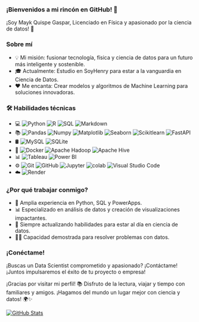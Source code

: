### ¡Bienvenidos a mi rincón en GitHub! 👋

¡Soy Mayk Quispe Gaspar, Licenciado en Física y apasionado por la ciencia de datos! 🚀

### Sobre mí
* 💡 Mi misión: fusionar tecnología, física y ciencia de datos para un futuro más inteligente y sostenible.
* 🎓 Actualmente: Estudio en SoyHenry para estar a la vanguardia en Ciencia de Datos.
* ❤️ Me encanta: Crear modelos y algoritmos de Machine Learning para soluciones innovadoras.

### 🛠  Habilidades técnicas
* 💻   ![Python](https://camo.githubusercontent.com/8717d68f9391c117fed2e684f1661d04825367eea9e812bce2316064552612cb/68747470733a2f2f696d672e736869656c64732e696f2f62616467652f2d507974686f6e2d3333333333333f7374796c653d666c6174266c6f676f3d707974686f6e)
![R](https://camo.githubusercontent.com/6570a712559ab2ff4bbb01d4dfe8eeb0a306a9ee067ed21fff83f2b7f84c135f/68747470733a2f2f696d672e736869656c64732e696f2f62616467652f2d522d3333333333333f7374796c653d666c6174266c6f676f3d52266c6f676f436f6c6f723d323736444333)
![SQL](https://camo.githubusercontent.com/9ddebb9a0e81cd89821ac06463148694cd43cfeac4dbe308301207acb026146b/68747470733a2f2f696d672e736869656c64732e696f2f62616467652f2d53514c2d3333333333333f7374796c653d666c6174266c6f676f3d73716c)
![Markdown](https://camo.githubusercontent.com/e792c861cfda991fb13d92dd4d0a1622ae8114dd853e907c924229c606a36a63/68747470733a2f2f696d672e736869656c64732e696f2f62616467652f2d4d61726b646f776e2d3333333333333f7374796c653d666c6174266c6f676f3d6d61726b646f776e)
* 📚   ![Pandas](https://camo.githubusercontent.com/9e78bb9f2ff1ef9379225ff2d6f5f016c2ac8fadc8f9216f3e494bcc267d7c7d/68747470733a2f2f696d672e736869656c64732e696f2f62616467652f2d50616e6461732d3333333333333f7374796c653d666c6174266c6f676f3d70616e646173) 
![Numpy](https://camo.githubusercontent.com/1217dd40533a97f01df526f5bdc8b8ba8d3051c19e5f9a8c5f6222ee69a67f8f/68747470733a2f2f696d672e736869656c64732e696f2f62616467652f2d4e756d70792d3333333333333f7374796c653d666c6174266c6f676f3d6e756d7079) 
![Matplotlib](https://camo.githubusercontent.com/403e5ce2d3ef6d224bea0c7c80a56163e2b45f6e22217763c8a120ef75a358ac/68747470733a2f2f696d672e736869656c64732e696f2f62616467652f2d4d6174706c6f746c69622d3333333333333f7374796c653d666c6174266c6f676f3d6d6174706c6f746c6962) 
![Seaborn](https://camo.githubusercontent.com/e201375c38daa6072b01be9a990ce739894b45a4ba22e2d6810b595510d04237/68747470733a2f2f696d672e736869656c64732e696f2f62616467652f2d536561626f726e2d3333333333333f7374796c653d666c6174266c6f676f3d736561626f726e) 
![Scikitlearn](https://camo.githubusercontent.com/0cbd82d151ebc6cf0889321c64b47794fe45a26387500c2dea0f0df649122d23/68747470733a2f2f696d672e736869656c64732e696f2f62616467652f2d5363696b69746c6561726e2d3333333333333f7374796c653d666c6174266c6f676f3d7363696b69746c6561726e) 
![FastAPI](https://camo.githubusercontent.com/245478b20015f27783b824f67d3e8555430444236e71746b872b67f6db7c1b54/68747470733a2f2f696d672e736869656c64732e696f2f62616467652f2d466173744150492d3333333333333f7374796c653d666c6174266c6f676f3d66617374617069)
* 🛢   ![MySQL](https://camo.githubusercontent.com/98c8155e694d62d5d192343297d70a1c99171554981b73d8a3115f15743ff600/68747470733a2f2f696d672e736869656c64732e696f2f62616467652f2d4d7953514c2d3333333333333f7374796c653d666c6174266c6f676f3d4d7953514c)
![SQLite](https://camo.githubusercontent.com/dfba15e59d6fad2ec3b6450cb3d8bac853785990b401b61b4c8f3a99ac479f2f/68747470733a2f2f696d672e736869656c64732e696f2f62616467652f2d53514c6974652d3333333333333f7374796c653d666c6174266c6f676f3d73716c697465) 
* 🔧   ![Docker](https://camo.githubusercontent.com/12b23b6eee395e86cf7f882a13d81c59f3709bfb572a4d4dbb7b0ebc715f7fd1/68747470733a2f2f696d672e736869656c64732e696f2f62616467652f2d446f636b65722d3333333333333f7374796c653d666c6174266c6f676f3d646f636b6572)
![Apache Hadoop](https://camo.githubusercontent.com/6ea8dd0e0e8e246fd2ddb7900aead05a71b973e9999eb9ef9a6cbc430a870c89/68747470733a2f2f696d672e736869656c64732e696f2f62616467652f2d4170616368652532304861646f6f702d3333333333333f7374796c653d666c6174266c6f676f3d6170616368652d6861646f6f70)
![Apache Hive](https://camo.githubusercontent.com/f9040b64a4a0f0f0cd7c9232993deeb6877dfa18209504a3ef9769d0bbdf54e3/68747470733a2f2f696d672e736869656c64732e696f2f62616467652f2d417061636865253230486976652d3333333333333f7374796c653d666c6174266c6f676f3d6170616368652d68697665)
* 📊   ![Tableau](https://camo.githubusercontent.com/5b83dad326cc4be70003bdb57e654638279642df395db52d9b56798d196d0d4d/68747470733a2f2f696d672e736869656c64732e696f2f62616467652f2d5461626c6561752d3333333333333f7374796c653d666c6174266c6f676f3d7461626c656175)
![Power BI](https://camo.githubusercontent.com/d3a51e24090789de02fc3e958b951340f0bdc5c4a9208bd24a0550a3c0c8e0f0/68747470733a2f2f696d672e736869656c64732e696f2f62616467652f2d506f77657225323042492d3333333333333f7374796c653d666c6174266c6f676f3d706f7765726269)
* ⚙️   ![Git](https://camo.githubusercontent.com/8a7125489e1797dfccceebd9b4669a098d22394ed1cd441e14913cfda30513d9/68747470733a2f2f696d672e736869656c64732e696f2f62616467652f2d4769742d3333333333333f7374796c653d666c6174266c6f676f3d676974)
![GitHub](https://camo.githubusercontent.com/3bb5bcea14973fd4e53db973ea920d9ef9d09f18b8483ae82a2c580be369cdf8/68747470733a2f2f696d672e736869656c64732e696f2f62616467652f2d4769744875622d3333333333333f7374796c653d666c6174266c6f676f3d676974687562)
![Jupyter](https://camo.githubusercontent.com/e0955580931304a8047b17e08b750dfb1a5f7bab8520de6137973afb5c7165c9/68747470733a2f2f696d672e736869656c64732e696f2f62616467652f2d4a7570797465722d3333333333333f7374796c653d666c6174266c6f676f3d6a757079746572)
![colab](https://camo.githubusercontent.com/3bb85fc1b329b527ec818aa2ff7819e1b4b341bacbcdc44ac8c935928231620e/68747470733a2f2f696d672e736869656c64732e696f2f62616467652f2d636f6c61622d3333333333333f7374796c653d666c6174266c6f676f3d636f6c61626261646765)
![Visual Studio Code](https://camo.githubusercontent.com/d8932bbfd71bc046a82e449545f35985b9a78f4ac73cd8b0d6e61f9f45179b30/68747470733a2f2f696d672e736869656c64732e696f2f62616467652f2d56697375616c25323053747564696f253230436f64652d3333333333333f7374796c653d666c6174266c6f676f3d76697375616c2d73747564696f2d636f6465266c6f676f436f6c6f723d303037414343)
* ☁️   ![Render](https://camo.githubusercontent.com/3d5964f7a686d8357f46538e0b8521bc50fee95b49f721f0ac566b82e6a623f6/68747470733a2f2f696d672e736869656c64732e696f2f62616467652f2d52656e6465722d3333333333333f7374796c653d666c6174266c6f676f3d72656e646572)


### ¿Por qué trabajar conmigo?
* 💼 Amplia experiencia en Python, SQL y PowerApps.
* 📊 Especializado en análisis de datos y creación de visualizaciones impactantes.
* 🌱 Siempre actualizando habilidades para estar al día en ciencia de datos.
* 👨‍💼 Capacidad demostrada para resolver problemas con datos.

### ¡Conéctame!
¡Buscas un Data Scientist comprometido y apasionado? ¡Contáctame! ¡Juntos impulsaremos el éxito de tu proyecto o empresa!

¡Gracias por visitar mi perfil! 📚 Disfruto de la lectura, viajar y tiempo con familiares y amigos. ¡Hagamos del mundo un lugar mejor con ciencia y datos! 🌍✨

[![GitHub Stats](https://github-readme-stats.vercel.app/api?username=MAYKJOEL&repo=MAYKJOEL)](https://github.com/MAYKJOEL/MAYKJOEL)

<!--
**MAYKJOEL/MAYKJOEL** is a ✨ _special_ ✨ repository because its `README.md` (this file) appears on your GitHub profile.

Here are some ideas to get you started:

- 🔭 I’m currently working on ...
- 🌱 I’m currently learning ...
- 👯 I’m looking to collaborate on ...
- 🤔 I’m looking for help with ...
- 💬 Ask me about ...
- 📫 How to reach me: ...
- 😄 Pronouns: ...
- ⚡ Fun fact: ...
-->

